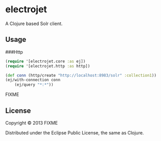 # electrojet

A Clojure based Solr client.

## Usage

###Http

```clojure
(require '[electrojet.core :as ej])
(require '[electrojet.http :as http])

(def conn (http/create "http://localhost:8983/solr" :collection1))
(ej/with-connection conn
	(ej/query "*:*"))
```

FIXME

## License

Copyright © 2013 FIXME

Distributed under the Eclipse Public License, the same as Clojure.
